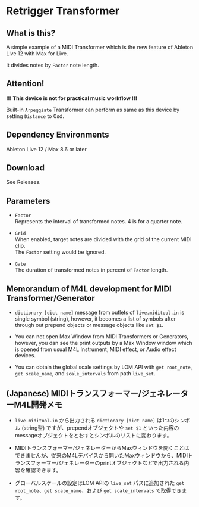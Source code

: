 # Retrigger Transformer

## What is this?

A simple example of a MIDI Transformer which is the new feature of Ableton Live 12 with Max for Live.

It divides notes by `Factor` note length.

## Attention!
**!!! This device is not for practical music workflow !!!**

Built-in `Arpeggiate` Transformer can perform as same as this device by setting `Distance` to 0sd.

## Dependency Environments
Ableton Live 12 / Max 8.6 or later

## Download

See Releases.

## Parameters

* `Factor`<br>
Represents the interval of transformed notes. 4 is for a quarter note.

* `Grid`<br>
When enabled, target notes are divided with the grid of the current MIDI clip.<br>
The `Factor` setting would be ignored.

* `Gate`<br>
The duration of transformed notes in percent of `Factor` length.

## Memorandum of M4L development for MIDI Transformer/Generator 

* `dictionary [dict name]` message from outlets of `live.miditool.in` is single symbol (string), however, it becomes a list of symbols after through out prepend objects or message objects like `set $1`.

* You can not open Max Window from MIDI Transformers or Generators, however, you dan see the print outputs by a Max Window window which is opened from usual M4L Instrument, MIDI effect, or Audio effect devices.

* You can obtain the global scale settings by LOM API with `get root_note`, `get scale_name`, and `scale_intervals` from path `live_set`.

## (Japanese) MIDIトランスフォーマー/ジェネレーターM4L開発メモ 

* `live.miditool.in` から出力される `dictionary [dict name]` は1つのシンボル (string型) ですが、prependオブジェクトや `set $1` といった内容のmessageオブジェクトをとおすとシンボルのリストに変わります。

* MIDIトランスフォーマー/ジェネレーターからMaxウィンドウを開くことはできませんが、従来のM4Lデバイスから開いたMaxウィンドウから、MIDIトランスフォーマー/ジェネレーターのprintオブジェクトなどで出力される内容を確認できます。

* グローバルスケールの設定はLOM APIの `live_set` パスに追加された `get root_note`、`get scale_name`、および `get scale_intervals` で取得できます。
